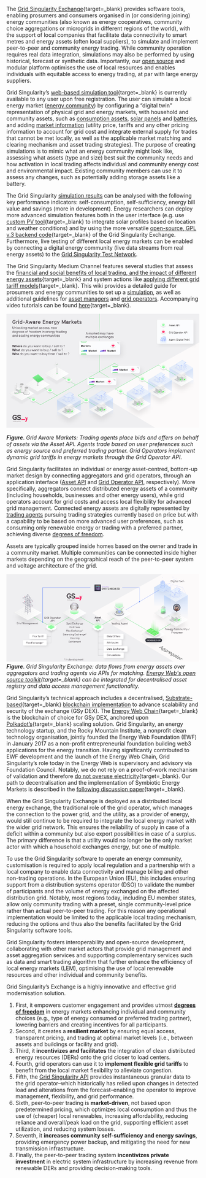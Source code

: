 The [Grid Singularity Exchange](https://map.gridsingularity.com/singularity-map){target=_blank} provides software tools, enabling prosumers and consumers organised in (or considering joining) energy communities (also known as energy cooperatives, community choice aggregations or microgrids in different regions of the world), with the support of local companies that facilitate data connectivity to smart metres and energy assets (often local suppliers), to simulate and implement peer-to-peer and community energy trading. While community operation requires real data integration, simulations may also be performed by using historical, forecast or synthetic data. Importantly, our [open source](licensing.md) and modular platform optimises the use of local resources and enables individuals with equitable access to energy trading, at par with large energy suppliers.

Grid Singularity’s [web-based simulation tool](https://map.gridsingularity.com/singularity-map){target=_blank} is currently available to  any user upon free registration. The user can simulate a local energy market ([energy community](community.md)) by configuring a “digital twin” representation of physical grid and energy markets, with household and community assets, such as [consumption assets](consumption.md), [solar panels](solar-panels.md) and [batteries](battery.md), and adding [market information](grid-market-settings.md) (utility price, tariffs and any other pricing information to account for grid cost and integrate external supply for trades that cannot be met locally, as well as the applicable market matching and clearing mechanism and asset trading strategies).  The purpose of creating simulations is to mimic what an energy community might look like, assessing what assets (type and size) best suit the community needs and how activation in local trading affects individual and community energy cost and environmental impact. Existing community members can use it to assess any changes, such as potentially adding storage assets like a battery.

The Grid Singularity [simulation results](results-dashboard.md) can be analysed with the following key performance indicators: self-consumption, self-sufficiency, energy bill value and savings (more in development).  Energy researchers can deploy more advanced simulation features both in the user interface (e.g. use [custom PV tool](https://gridsingularity.medium.com/rebase-energy-x-grid-singularity-the-story-of-the-custom-pv-tool-b6224dd1585d){target=_blank} to integrate solar profiles based on location and weather conditions) and by using the more versatile [open-source, GPL v.3 backend code](https://github.com/gridsingularity/gsy-e){target=_blank} of the Grid Singularity Exchange. Furthermore, live testing of different local energy markets can be enabled by connecting a digital energy community (live data streams from real energy assets) to the [Grid Singularity Test Network](canary-network.md).

The Grid Singularity Medium Channel features several studies that assess the [financial and social benefits of local trading, and the impact of different energy assets](https://gridsingularity.medium.com/modelling-study-to-assess-the-potential-benefits-of-trading-in-and-between-local-energy-d721395ddd4b){target=_blank} and system actions like [applying different grid tariff models](https://gridsingularity.medium.com/energy-singularity-challenge-2020-testing-novel-grid-fee-models-and-intelligent-peer-to-peer-6a0d715a9063){target=_blank}. This wiki provides a detailed guide for prosumers and energy communities to set up a [simulation](community.md), as well as additional guidelines for [asset managers](configure-trading-strategies-walkthrough.md) and [grid operators](implement-grid-fees-walkthrough.md). Accompanying video tutorials can be found [here](https://www.youtube.com/playlist?list=PLdIkfx9NcrQeD8kLBvASosLce9qJ4gQIH){target=_blank}.

![alt_text](img/technical-approach-1.png)

***Figure***. *Grid Aware Markets: Trading agents place bids and offers on behalf of assets via the Asset API. Agents trade based on user preferences such as energy source and preferred trading partner. Grid Operators implement dynamic grid tariffs in energy markets through the Grid Operator API.*

Grid Singularity facilitates an individual or energy asset-centred, bottom-up market design by connecting aggregators and grid operators, through an application interface ([Asset API](asset-api-template-script.md) and [Grid Operator API](grid-operator-api-template-script.md), respectively). More specifically, aggregators connect distributed energy assets of a community (including households, businesses and other energy users), while grid operators account for grid costs and access local flexibility for advanced grid management. Connected energy assets are digitally represented by [trading agents](default-trading-strategy.md) pursuing trading strategies currently based on price but with a capability to be based on more advanced user preferences, such as consuming only renewable energy or trading with a preferred partner, achieving diverse [degrees of freedom](degrees-of-freedom.md).

Assets are typically grouped inside homes based on the owner and trade in a community market. Multiple communities can be connected inside higher markets depending on the geographical reach of the peer-to-peer system and voltage architecture of the grid.


![alt_text](img/technical-approach-2.png)
***Figure***. *Grid Singularity Exchange: data flows from energy assets over aggregators and trading agents via APIs for matching. [Energy Web's open source toolkit](https://energy-web-foundation.gitbook.io/energy-web/solutions-2023/data-exchange/use-cases-and-reference-implementations/digital-spine-for-electricity-markets){target=_blank} can be integrated for decentralised asset registry and data access management functionality.*

Grid Singularity’s technical approach includes a decentralised, [Substrate-based](https://substrate.io/){target=_blank} [blockchain implementation](blockchain.md) to advance scalability and security of the exchange (GSy DEX). The [Energy Web Chain](https://www.energyweb.org/){target=_blank} is the blockchain of choice for GSy DEX, anchored upon [Polkadot’s](https://polkadot.network/){target=_blank} scaling solution. Grid Singularity, an energy technology startup, and the Rocky Mountain Institute, a nonprofit clean technology organisation, jointly founded the Energy Web Foundation (EWF) in January 2017 as a non-profit entrepreneurial foundation building web3 applications for the energy transition. Having significantly contributed to EWF development and the launch of the Energy Web Chain, Grid Singularity’s role today in the Energy Web is supervisory and advisory via Foundation Council. Notably, we do not rely on a proof-of-work mechanism of validation and therefore [do not overuse electricity](https://www.greentechmedia.com/articles/read/energy-web-foundation-fix-blockchain-biggest-problem){target=_blank}. Our path to decentralisation and the implementation of Symbiotic Energy Markets is described in the [following discussion paper](https://gridsingularity.medium.com/discussion-paper-grid-singularitys-implementation-of-symbiotic-energy-markets-bd3954af43c8){target=_blank}.

When the Grid Singularity Exchange is deployed as a distributed local energy exchange, the traditional role of the grid operator, which manages the connection to the power grid, and the utility, as a provider of energy, would still continue to be required to integrate the local energy market with the wider grid network. This ensures the reliability of supply in case of a deficit within a community but also export possibilities in case of a surplus. The primary difference is that a utility would no longer be the only market actor with which a household exchanges energy, but one of multiple.

To use the Grid Singularity software to operate an energy community, customisation is required to apply local regulation and a partnership with a local company to enable data connectivity and manage billing and other non-trading operations. In the European Union (EU), this includes ensuring support from a distribution systems operator (DSO) to validate the number of participants and the volume of energy exchanged on the affected distribution grid. Notably, most regions today, including EU member states, allow only community trading with a preset, single community-level price rather than actual peer-to-peer trading. For this reason any operational implementation would be limited to the applicable local trading mechanism, reducing the options and thus also the benefits facilitated by the Grid Singularity software tools.

Grid Singularity fosters interoperability and open-source development, collaborating with other market actors that provide grid management and asset aggregation services and supporting complementary services such as data and smart trading algorithm that further enhance the efficiency of local energy markets (LEM), optimising the use of local renewable resources and other individual and community benefits.

Grid Singularity’s Exchange is a highly innovative and effective grid modernisation solution.

1. First, it empowers customer engagement and provides utmost **[degrees of freedom](degrees-of-freedom.md)** in energy markets enhancing individual and community choices (e.g., type of energy consumed or preferred trading partner), lowering barriers and creating incentives for all participants.
2. Second, it creates a **resilient market** by ensuring equal access, transparent pricing, and trading at optimal market levels (i.e., between assets and buildings or facility and grid).
3. Third, it **incentivizes and facilitates** the integration of clean distributed energy resources (DERs) onto the grid closer to load centers.
4. Fourth, grid operators can use it to **implement flexible grid tariffs** to benefit from the local market flexibility to alleviate congestion.
5. Fifth, the [Grid Singularity API](grid-operator-api-template-script.md) provides instantaneous granular data to the grid operator–which historically has relied upon changes in detected load and alterations from the forecast–enabling the operator to improve management, flexibility, and grid performance.
6. Sixth, peer-to-peer trading is **market-driven**, not based upon predetermined pricing, which optimizes local consumption and thus the use of (cheaper) local renewables, increasing affordability, reducing reliance and overall/peak load on the grid, supporting efficient asset utilization, and reducing system losses.
7. Seventh, it **increases community self-sufficiency and energy savings**, providing emergency power backup, and mitigating the need for new transmission infrastructure.
8. Finally, the peer-to-peer trading system **incentivizes private investment** in electric system infrastructure by increasing revenue from renewable DERs and providing decision-making tools.
